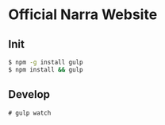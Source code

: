 # Official Narra Website

## Init

```bash
$ npm -g install gulp
$ npm install && gulp
```

## Develop

`# gulp watch`
